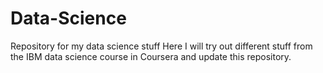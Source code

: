 # Data-Science
Repository for my data science stuff
Here I will try out different stuff from the IBM data science course in Coursera and update this repository.
